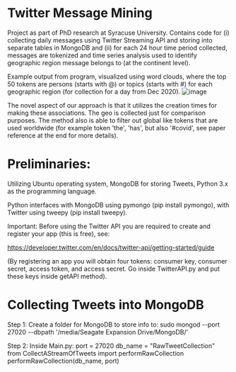 # Twitter Message Mining
Project as part of PhD research at Syracuse University.
Contains code for (i) collecting daily messages using Twitter Streaming API and storing into separate tables in MongoDB and (ii) for each 24 hour time period collected, messages are tokenized and time series analysis used to identify geographic region message belongs to (at the continent level).

Example output from program, visualized using word clouds, where the top 50 tokens are persons (starts with @) or topics (starts with #) for each geographic region (for collection for a day from Dec 2020).
![image](https://user-images.githubusercontent.com/80060152/110036463-0bbd4e00-7d0b-11eb-958d-e9732843b81b.png)

The novel aspect of our approach is that it utilizes the creation times for making these associations. The geo is collected just for comparison purposes. The method also is able to filter out global like tokens that are used worldwide (for example token 'the', 'has', but also '#covid', see paper reference at the end for more details).

# Preliminaries:

Utilizing Ubuntu operating system, MongoDB for storing Tweets, Python 3.x as the programming language.

Python interfaces with MongoDB using pymongo (pip install pymongo), with Twitter using tweepy (pip install tweepy).

Important:
Before using the Twitter API you are required to create and register your app (this is free), see:

https://developer.twitter.com/en/docs/twitter-api/getting-started/guide

(By registering an app you will obtain four tokens: consumer key, consumer secret, access token, and access secret. Go inside TwitterAPI.py and put these keys inside getAPI method).

# Collecting Tweets into MongoDB

Step 1:
Create a folder for MongoDB to store info to:
sudo mongod --port 27020 --dbpath '/media/Seagate Expansion Drive/MongoDB/'

Step 2:
Inside Main.py:
    port = 27020
    db_name = "RawTweetCollection"
    from CollectAStreamOfTweets import performRawCollection
    performRawCollection(db_name, port)
